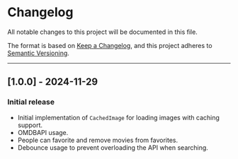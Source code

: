 # Changelog

All notable changes to this project will be documented in this file.

The format is based on [Keep a Changelog](https://keepachangelog.com/), and this project adheres to [Semantic Versioning](https://semver.org/).

---

## [1.0.0] - 2024-11-29
### Initial release
- Initial implementation of `CachedImage` for loading images with caching support.
- OMDBAPI usage.
- People can favorite and remove movies from favorites.
- Debounce usage to prevent overloading the API when searching.
